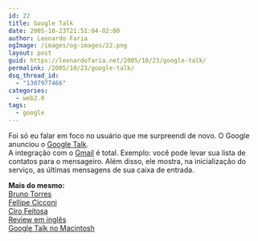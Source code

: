 ```yaml
---
id: 22
title: Google Talk
date: 2005-10-23T21:51:04-02:00
author: Leonardo Faria
ogImage: /images/og-images/22.png
layout: post
guid: https://leonardofaria.net/2005/10/23/google-talk/
permalink: /2005/10/23/google-talk/
dsq_thread_id:
  - "1307977466"
categories:
  - web2.0
tags:
  - google
---
```

Foi só eu falar em foco no usuário que me surpreendi de novo. O Google anunciou o [Google Talk](http://talk.google.com.br).  
A integração com o [Gmail](http://www.gmail.com) é total. Exemplo: você pode levar sua lista de contatos para o mensageiro. Além disso, ele mostra, na inicialização do serviço, as últimas mensagens de sua caixa de entrada.

**Mais do mesmo:**  
[Bruno Torres](http://www.brunotorres.net/web/google-talk-primeirissimas-impressoes)  
[Fellipe Cicconi](http://ruf.rockgrafia.com/?pl=google_talk_primeira_conversa)  
[Ciro Feitosa](http://www.cirofeitosa.com.br/post.php/google-talk)  
[Review em inglês](http://www.downloadsquad.com/2005/08/23/googe-talk-review/)  
[Google Talk no Macintosh](http://www.tuaw.com/2005/08/23/how-to-set-up-google-talk-on-your-mac/)
